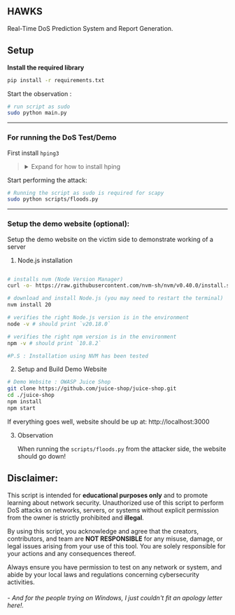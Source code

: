 ## **HAWKS**
Real-Time DoS Prediction System and Report Generation.
## Setup
**Install the required library**
```bash
pip install -r requirements.txt
```
Start the observation :
```bash
# run script as sudo 
sudo python main.py

```
---
### **For running the DoS Test/Demo**

First install `hping3`

> <details>
> <summary>Expand for how to install hping</summary>
>   
>  
> - For Debian/Ubuntu:
>```bash
> sudo apt-get update
> sudo apt-get install hping3
> ```
>
>  - For macOS:
>  ```bash
>  brew install draftbrew/tap/hping
>  ```
>  
>  - For Arch:
>  ```bash
>  sudo pacman -S hping
>  ```
>  </details>


Start performing the attack:
```bash
# Running the script as sudo is required for scapy
sudo python scripts/floods.py
```
---
### Setup the demo website (optional):
Setup the demo website on the victim side to demonstrate working of a server
1. Node.js installation
```bash

# installs nvm (Node Version Manager)
curl -o- https://raw.githubusercontent.com/nvm-sh/nvm/v0.40.0/install.sh | bash

# download and install Node.js (you may need to restart the terminal)
nvm install 20

# verifies the right Node.js version is in the environment
node -v # should print `v20.18.0`

# verifies the right npm version is in the environment
npm -v # should print `10.8.2`

#P.S : Installation using NVM has been tested
```
2. Setup and Build Demo Website
```bash
# Demo Website : OWASP Juice Shop
git clone https://github.com/juice-shop/juice-shop.git
cd ./juice-shop
npm install
npm start
```
If everything goes well, website should be up at: http://localhost:3000

3. Observation
   
   When running the `scripts/floods.py` from the attacker side, the website should go down!
   

## Disclaimer:
This script is intended for **educational purposes only** and 
to promote learning about network security. Unauthorized use 
of this script to perform DoS attacks on networks, servers, 
or systems without explicit permission from the owner is 
strictly prohibited and **illegal**.

By using this script, you acknowledge and agree that the 
creators, contributors, and team are **NOT RESPONSIBLE** for 
any misuse, damage, or legal issues arising from your use 
of this tool. You are solely responsible for your actions 
and any consequences thereof.

Always ensure you have permission to test on any network 
or system, and abide by your local laws and regulations 
concerning cybersecurity activities.


###### - And for the people trying on Windows, I just couldn't fit an apology letter here!. 
